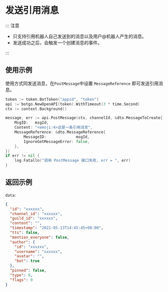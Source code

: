 # 发送引用消息

::: 注意

- 只支持引用机器人自己发送到的消息以及用户@机器人产生的消息。
- 发送成功之后，会触发一个创建消息的事件。

:::

## 使用示例

使用方式同发送消息，在`PostMessage`中设置 `MessageReference` 即可发送引用消息。

```go
token := token.BotToken("appid", "token")
api := botgo.NewOpenAPI(token).WithTimeout(3 * time.Second)
ctx := context.Background()

message, err := api.PostMessage(ctx, channelId, &dto.MessageToCreate{
    MsgID:   msgId,
    Content: "<emoji:4>这是一条引用消息",
    MessageReference: &dto.MessageReference{
        MessageID:             msgId,
        IgnoreGetMessageError: false,
    },
})
if err != nil {
    log.Fatalln("调用 PostMessage 接口失败, err = ", err)
}
```

## 返回示例

`data`:

```json
{
  "id": "xxxxxx",
  "channel_id": "xxxxxx",
  "guild_id": "xxxxxx",
  "content": "",
  "timestamp": "2021-05-13T14:45:45+08:00",
  "tts": false,
  "mention_everyone": false,
  "author": {
    "id": "xxxxxx",
    "username": "xxxxxx",
    "avatar": "",
    "bot": true
  },
  "pinned": false,
  "type": 0,
  "flags": 0
}
```
